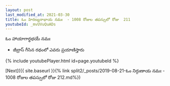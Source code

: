```yaml
---
layout: post
last_modified_at: 2021-03-30
title: ఓం హిరణ్యనాభాయ నమః  - 1008 రోజుల తపస్సులో రోజు  211
youtubeId: _mvUVuQuADs
---
```

 
 
 ఓం హాయాగార్ధభయే నమః  
 
 -  జీబ్రాస్ గీసిన రథంలో ఎవరు ప్రయాణిస్తారు 
 
  
 
  
 
 
 
 
 
 


{% include youtubePlayer.html id=page.youtubeId %}
 
[Next]({{ site.baseurl }}{% link  split2/_posts/2019-08-21-ఓం నిర్గుణాయ నమః  - 1008 రోజుల తపస్సులో రోజు  212.md%})
 
